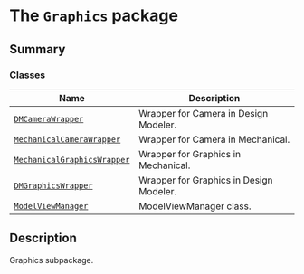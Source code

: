 # The `Graphics` package

<a id="summary"></a>

## Summary

### Classes

| Name | Description |
|---------------------------------------------------------------------------------------|-----------------------------------------|
| [`DMCameraWrapper`](DMCameraWrapper.md#DMCameraWrapper)                               | Wrapper for Camera in Design Modeler.   |
| [`MechanicalCameraWrapper`](MechanicalCameraWrapper.md#MechanicalCameraWrapper)       | Wrapper for Camera in Mechanical.       |
| [`MechanicalGraphicsWrapper`](MechanicalGraphicsWrapper.md#MechanicalGraphicsWrapper) | Wrapper for Graphics in Mechanical.     |
| [`DMGraphicsWrapper`](DMGraphicsWrapper.md#DMGraphicsWrapper)                         | Wrapper for Graphics in Design Modeler. |
| [`ModelViewManager`](ModelViewManager.md#ModelViewManager)                            | ModelViewManager class.                 |

<a id="description"></a>

## Description

Graphics subpackage.

<!-- !! processed by numpydoc !! -->
